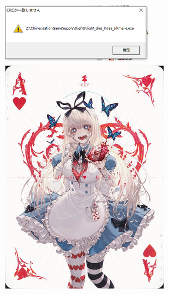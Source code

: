 ![title](https://raw.githubusercontent.com/shenyueyemiao/gitnote-images/master/gitnote/2019/07/31/1564558745217-1564558745311.png)

![title](https://raw.githubusercontent.com/shenyueyemiao/gitnote-images/master/gitnote/2019/08/12/1565619258778-1565619258786.png)